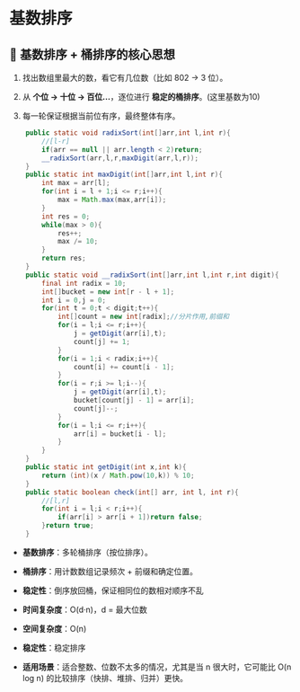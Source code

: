 # 基数排序

## 🚀 基数排序 + 桶排序的核心思想

1. 找出数组里最大的数，看它有几位数（比如 802 → 3 位）。

2. 从 **个位 → 十位 → 百位…**，逐位进行 **稳定的桶排序**。(这里基数为10)

3. 每一轮保证根据当前位有序，最终整体有序。

```java
    public static void radixSort(int[]arr,int l,int r){
        //[l-r]
        if(arr == null || arr.length < 2)return;
        __radixSort(arr,l,r,maxDigit(arr,l,r));
    }
    public static int maxDigit(int[]arr,int l,int r){
        int max = arr[l];
        for(int i = l + 1;i <= r;i++){
            max = Math.max(max,arr[i]);
        }
        int res = 0;
        while(max > 0){
            res++;
            max /= 10;
        }
        return res;
    }
    public static void __radixSort(int[]arr,int l,int r,int digit){
        final int radix = 10;
        int[]bucket = new int[r - l + 1];
        int i = 0,j = 0;
        for(int t = 0;t < digit;t++){
            int[]count = new int[radix];//分片作用,前缀和
            for(i = l;i <= r;i++){
                j = getDigit(arr[i],t);
                count[j] += 1;
            }
            for(i = 1;i < radix;i++){
                count[i] += count[i - 1];
            }
            for(i = r;i >= l;i--){
                j = getDigit(arr[i],t);
                bucket[count[j] - 1] = arr[i];
                count[j]--;
            }
            for(i = l;i <= r;i++){
                arr[i] = bucket[i - l];
            }
        }
    }
    public static int getDigit(int x,int k){
        return (int)(x / Math.pow(10,k)) % 10;
    }
    public static boolean check(int[] arr, int l, int r){
        //[l,r]
        for(int i = l;i < r;i++){
            if(arr[i] > arr[i + 1])return false;
        }return true;
    }


```

- **基数排序**：多轮桶排序（按位排序）。

- **桶排序**：用计数数组记录频次 + 前缀和确定位置。

- **稳定性**：倒序放回桶，保证相同位的数相对顺序不乱





- **时间复杂度**：O(d·n)，d = 最大位数

- **空间复杂度**：O(n)

- **稳定性**：稳定排序

- **适用场景**：适合整数、位数不太多的情况，尤其是当 n 很大时，它可能比 O(n log n) 的比较排序（快排、堆排、归并）更快。
